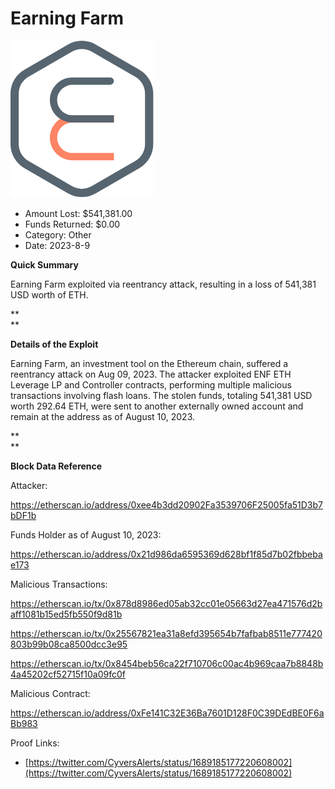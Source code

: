 # Earning Farm
![Earning Farm](/rektimages/Earning-Farm-Reentrancy-Exploit.png)
- Amount Lost: $541,381.00
- Funds Returned: $0.00
- Category: Other
- Date: 2023-8-9

**Quick Summary**

Earning Farm exploited via reentrancy attack, resulting in a loss of 541,381 USD worth of ETH.

 **  
**

 **Details of the Exploit**

Earning Farm, an investment tool on the Ethereum chain, suffered a reentrancy attack on Aug 09, 2023. The attacker exploited ENF ETH Leverage LP and Controller contracts, performing multiple malicious transactions involving flash loans. The stolen funds, totaling 541,381 USD worth 292.64 ETH, were sent to another externally owned account and remain at the address as of August 10, 2023.

 **  
**

 **Block Data Reference**

Attacker:

https://etherscan.io/address/0xee4b3dd20902Fa3539706F25005fa51D3b7bDF1b

  


Funds Holder as of August 10, 2023:

https://etherscan.io/address/0x21d986da6595369d628bf1f85d7b02fbbebae173

  


Malicious Transactions:

https://etherscan.io/tx/0x878d8986ed05ab32cc01e05663d27ea471576d2baff1081b15ed5fb550f9d81b

https://etherscan.io/tx/0x25567821ea31a8efd395654b7fafbab8511e777420803b99b08ca8500dcc3e95

https://etherscan.io/tx/0x8454beb56ca22f710706c00ac4b969caa7b8848b4a45202cf52715f10a09fc0f

  


Malicious Contract:

https://etherscan.io/address/0xFe141C32E36Ba7601D128F0C39DEdBE0F6aBb983


Proof Links:
- [https://twitter.com/CyversAlerts/status/1689185177220608002](https://twitter.com/CyversAlerts/status/1689185177220608002)


